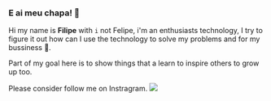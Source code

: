 ### E ai meu chapa! 👋

Hi my name is **Filipe** with `i` not Felipe, i'm an enthusiasts technology, I try to figure it out how can I use the technology to solve my problems and for my bussiness :office:. 

Part of my goal here is to show things that a learn to inspire others to grow up too. 

Please consider follow me on Instragram.
[<img src = "https://img.shields.io/badge/instagram-%23E4405F.svg?&style=for-the-badge&logo=instagram&logoColor=white">](https://www.instagram.com/filipebezerra.dev.br/)
